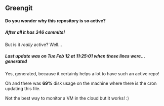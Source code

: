 ## Greengit

#### Do you wonder why this repository is so active?

##### After all it has 346 commits!

But is it *really* active? Well...

##### Last update was on Tue Feb 12 at 11:25:01 when those lines were... generated

Yes, generated, because it certainly helps a lot to have such an active repo!

Oh and there was **69%** disk usage on the machine
where there is the cron updating this file.

Not the best way to monitor a VM in the cloud but it works! :)
